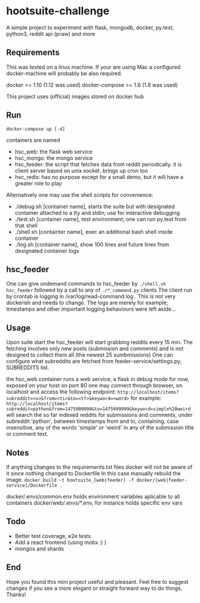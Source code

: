 # hootsuite-challenge
A simple project to experiment with flask, mongodb, docker, py.test, python3, reddit api (praw) and more

## Requirements

This was tested on a linux machine. If your are using Mac a configured docker-machine will probably be also required.

docker >= 1.10 (1.12 was used)
docker-compose >= 1.6 (1.8 was used)
 
This project uses (official) images stored on docker hub

## Run

`docker-compose up [-d]`

containers are named 
 - hsc_web: the flask web service
 - hsc_mongo: the mongo service
 - hsc_feeder: the script that fetches data from reddit periodically. it is client server based on unix socket. brings up cron too
 - hsc_redis: has no purpose except for a small demo, but it will have a greater role to play

Alternatively one may use the shell scripts for convenience:
 - ./debug.sh [container name], starts the suite but with designated container attached to a tty and stdin; use for interactive debugging
 - ./test.sh [container name], test environment; one can run py.test from that shell 
 - ./shell.sh [containter name], exec an additional bash shell inside container
 - ./log.sh [container name], show 100 lines and future lines from designated container logs
 
 ## hsc_feeder
 
 One can give ondemand commands to hsc_feeder by `./shell.sh hsc_feeder` followed by a call to any of `./*_command.py` clients
 The client run by crontab is logging in /var/log/read-command.log . This is not very dockerish and needs to change.
 The logs are merely for example; timestamps and other important logging behaviours were left aside...
 
 ## Usage
 
 Upon suite start the hsc_feeder will start grabbing reddits every 15 min.
 The fetching involves only new posts (submission and comments) and is not designed to collect them all (the newest 25 sumbmissions)
 One can configure what subreddits are fetched from feeder-service/settings.py, SUBREDDITS list.
 
 the hsc_web container runs a web service, a flask in debug mode for now, exposed on your host on port 80
 one may connect through browser, on localhost and access the following endpoint:
 `http://localhost/items?subreddit=<x>&from=<ti>&to=<tf>&keyword=<word>`
 for example:
 `http://localhost/items?subreddit=python&from=1475900000&to=1475999999&keyword=simple%20weird`
 will search the so far indexed reddits for submissions and comments, under subreddit 'python', between timestamps from and to,
 containing, case insensitive, any of the words 'simple' or 'weird' in any of the submission title or comment text.
 
 
 ## Notes
 If anything changes to the requirements.txt files docker will not be aware of it since nothing changed to Dockerfile
 In this case manually rebuild the image.
 `docker build -t hootsuite_[web|feeder] -f docker/[web|feeder-service]/Dockerfile .`
 
 docker/.envs/common.env holds environment variables aplicable to all containers
 docker/web/.envs/*.env, for instance holds specific env vars
 
 ## Todo
 - Better test coverage, e2e tests
 - Add a react frontend (using mobx :) )
 - mongos and shards
 
 ## End
 Hope you found this mini project useful and pleasant.
 Feel free to suggest changes if you see a more elegant or straight forward way to do things.
 Thanks!
 
 
 
